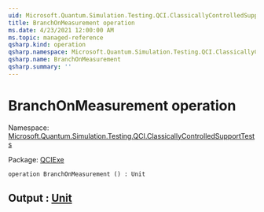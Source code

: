 ```yaml
---
uid: Microsoft.Quantum.Simulation.Testing.QCI.ClassicallyControlledSupportTests.BranchOnMeasurement
title: BranchOnMeasurement operation
ms.date: 4/23/2021 12:00:00 AM
ms.topic: managed-reference
qsharp.kind: operation
qsharp.namespace: Microsoft.Quantum.Simulation.Testing.QCI.ClassicallyControlledSupportTests
qsharp.name: BranchOnMeasurement
qsharp.summary: ''
---
```


# BranchOnMeasurement operation

Namespace: [Microsoft.Quantum.Simulation.Testing.QCI.ClassicallyControlledSupportTests](xref:Microsoft.Quantum.Simulation.Testing.QCI.ClassicallyControlledSupportTests)

Package: [QCIExe](https://nuget.org/packages/QCIExe)




```qsharp
operation BranchOnMeasurement () : Unit
```


## Output : [Unit](xref:microsoft.quantum.qsharp.valueliterals#unit-literal)

